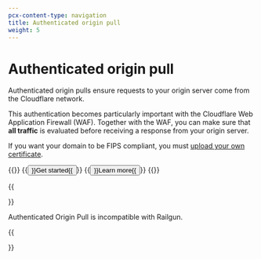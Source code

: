 ```yaml
---
pcx-content-type: navigation
title: Authenticated origin pull
weight: 5
---
```


# Authenticated origin pull

Authenticated origin pulls ensure requests to your origin server come from the Cloudflare network.

This authentication becomes particularly important with the Cloudflare Web Application Firewall (WAF). Together with the WAF, you can make sure that **all traffic** is evaluated before receiving a response from your origin server.

If you want your domain to be FIPS compliant, you must [upload your own certificate](set-up/#per-hostname--customer-certificates).

{{<button-group>}}
    {{<button type="primary" href="set-up/">}}Get started{{</button>}}
    {{<button type="secondary" href="explanation/">}}Learn more{{</button>}}
{{</button-group>}}

{{<Aside type="warning" header="Important">}}

Authenticated Origin Pull is incompatible with Railgun.

{{</Aside>}}
